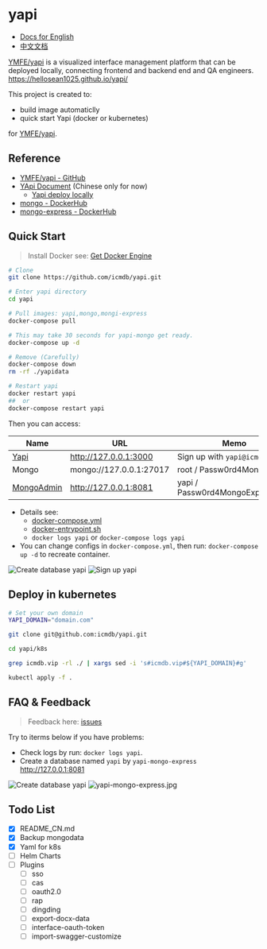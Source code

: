 # yapi

* [Docs for English](https://github.com/icmdb/yapi/blob/master/README.md)
* [中文文档](https://github.com/icmdb/yapi/blob/master/README_CN.md)

[YMFE/yapi](https://github.com/YMFE/yapi) is a visualized interface management platform that can be deployed locally, connecting frontend and backend end and QA engineers. https://hellosean1025.github.io/yapi/

This project is created to:

* build image automaticlly
* quick start Yapi (docker or kubernetes)

for [YMFE/yapi](https://github.com/YMFE/yapi). 


## Reference

* [YMFE/yapi - GitHub](https://github.com/YMFE/yapi)
* [YApi Document](https://hellosean1025.github.io/yapi/)  (Chinese only for now)
    * [Yapi deploy locally](https://hellosean1025.github.io/yapi/devops/index.html)
* [mongo - DockerHub](https://hub.docker.com/_/mongo)
* [mongo-express - DockerHub](https://hub.docker.com/_/mongo-express)

## Quick Start

> Install Docker see: [Get Docker Engine](https://docs.docker.com/install/linux/docker-ce/ubuntu/)

```bash
# Clone 
git clone https://github.com/icmdb/yapi.git

# Enter yapi directory
cd yapi

# Pull images: yapi,mongo,mongi-express
docker-compose pull

# This may take 30 seconds for yapi-mongo get ready.
docker-compose up -d

# Remove (Carefully)
docker-compose down
rm -rf ./yapidata

# Restart yapi
docker restart yapi
##  or
docker-compose restart yapi
```

Then you can access:

|Name      |URL                    |Memo|
|----------|-----------------------|----|
|[Yapi](http://yapi.loc.icmdb.vip:3000) |http://127.0.0.1:3000  |Sign up with `yapi@icmdb.vip`|
|Mongo|mongo://127.0.0.1:27017|root / Passw0rd4MongoRoot|
|[MongoAdmin](http://mongoadmin.locl.icmdb.vip:8081)|http://127.0.0.1:8081  |yapi / Passw0rd4MongoExpressYapi|

* Details see: 
    * [docker-compose.yml](https://github.com/icmdb/yapi/blob/master/docker-compose.yml)
    * [docker-entrypoint.sh](https://github.com/icmdb/yapi/blob/master/docker-entrypoint.sh)
    * `docker logs yapi` or `docker-compose logs yapi`
* You can change configs in `docker-compose.yml`, then run: `docker-compose up -d` to recreate container.



![Create database yapi](https://raw.githubusercontent.com/icmdb/yapi/master/images/yapi.jpg)
![Sign up yapi](https://raw.githubusercontent.com/icmdb/yapi/master/images/yapi-signup.jpg)


## Deploy in kubernetes

```bash
# Set your own domain
YAPI_DOMAIN="domain.com"

git clone git@github.com:icmdb/yapi.git

cd yapi/k8s

grep icmdb.vip -rl ./ | xargs sed -i 's#icmdb.vip#${YAPI_DOMAIN}#g'

kubectl apply -f .
```

## FAQ & Feedback

> Feedback here: [issues](https://github.com/icmdb/yapi/issues)

Try to iterms below if you have problems:

* Check logs by run: `docker logs yapi`.
* Create a database named `yapi` by `yapi-mongo-express` http://127.0.0.1:8081

![Create database yapi](https://raw.githubusercontent.com/icmdb/yapi/master/images/yapi-mongo-express-login.jpg)
![yapi-mongo-express.jpg](https://raw.githubusercontent.com/icmdb/yapi/master/images/yapi-mongo-express.jpg)


## Todo List

* [x] README_CN.md
* [x] Backup mongodata
* [x] Yaml for k8s
* [ ] Helm Charts
* [ ] Plugins
    * [ ] sso
    * [ ] cas
    * [ ] oauth2.0
    * [ ] rap
    * [ ] dingding
    * [ ] export-docx-data
    * [ ] interface-oauth-token
    * [ ] import-swagger-customize
